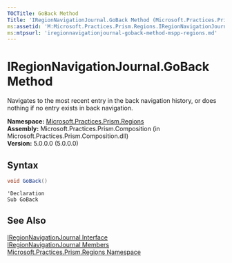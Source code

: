 ```yaml
---
TOCTitle: GoBack Method
Title: 'IRegionNavigationJournal.GoBack Method (Microsoft.Practices.Prism.Regions)'
ms:assetid: 'M:Microsoft.Practices.Prism.Regions.IRegionNavigationJournal.GoBack'
ms:mtpsurl: 'iregionnavigationjournal-goback-method-mspp-regions.md'
---
```


# IRegionNavigationJournal.GoBack Method

Navigates to the most recent entry in the back navigation history, or does nothing if no entry exists in back navigation.

**Namespace:** [Microsoft.Practices.Prism.Regions](/patterns-practices/reference/mspp-regions-namespace)  
**Assembly:** Microsoft.Practices.Prism.Composition (in Microsoft.Practices.Prism.Composition.dll)  
**Version:** 5.0.0.0 (5.0.0.0)

## Syntax

```C#
void GoBack()
```

```VB
'Declaration
Sub GoBack
```

## See Also

[IRegionNavigationJournal Interface](/patterns-practices/reference/iregionnavigationjournal-interface-mspp-regions)  
[IRegionNavigationJournal Members](/patterns-practices/reference/iregionnavigationjournal-members-mspp-regions)  
[Microsoft.Practices.Prism.Regions Namespace](/patterns-practices/reference/mspp-regions-namespace)  